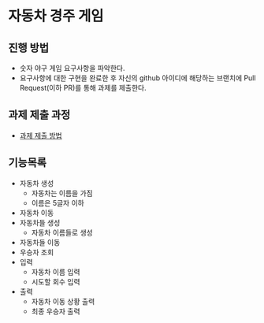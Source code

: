 # 자동차 경주 게임
## 진행 방법
* 숫자 야구 게임 요구사항을 파악한다.
* 요구사항에 대한 구현을 완료한 후 자신의 github 아이디에 해당하는 브랜치에 Pull Request(이하 PR)를 통해 과제를 제출한다.

## 과제 제출 과정
* [과제 제출 방법](https://github.com/next-step/nextstep-docs/tree/master/precourse)

## 기능목록
* 자동차 생성
  * 자동차는 이름을 가짐
  * 이름은 5글자 이하
* 자동차 이동
* 자동차들 생성
  * 자동차 이름들로 생성
* 자동차들 이동
* 우승자 조회
* 입력
  * 자동차 이름 입력
  * 시도할 회수 입력
* 출력
  * 자동차 이동 상황 출력
  * 최종 우승자 출력